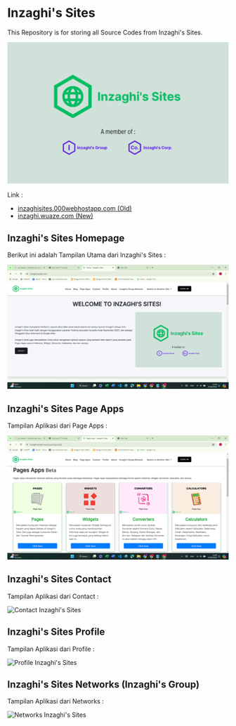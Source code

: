 # Inzaghi's Sites

This Repository is for storing all Source Codes from Inzaghi's Sites.

![Inzaghi's Sites](/../isites-php/images/inzaghis-sites-by-inzaghis-group-corp.png)

Link :

- [inzaghisites.000webhostapp.com (Old)](https://inzaghisites.000webhostapp.com)
- [inzaghi.wuaze.com (New)](https://inzaghi.wuaze.com)

## Inzaghi's Sites Homepage

Berikut ini adalah Tampilan Utama dari Inzaghi's Sites :

![Inzaghi's Sites Homepage](/../isites-php/images/inzaghis-sites-homepage-202406.png)

## Inzaghi's Sites Page Apps

Tampilan Aplikasi dari Page Apps :

![Pages Apps Inzaghi's Sites](/../isites-php/images/inzaghis-sites-pages-apps.png)

## Inzaghi's Sites Contact

Tampilan Aplikasi dari Contact :

![Contact Inzaghi's Sites](/../)

## Inzaghi's Sites Profile

Tampilan Aplikasi dari Profile :

![Profile Inzaghi's Sites](/../)

## Inzaghi's Sites Networks (Inzaghi's Group)

Tampilan Aplikasi dari Networks :

![Networks Inzaghi's Sites](/../)
